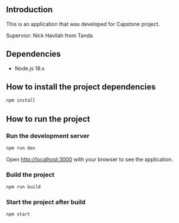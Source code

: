 ## Introduction

This is an application that was developed for Capstone project.

Supervior: Nick Havilah from Tanda

## Dependencies

- Node.js 18.x

## How to install the project dependencies

```bash
npm install
```

## How to run the project

### Run the development server

```bash
npm run dev
```

Open [http://localhost:3000](http://localhost:3000) with your browser to see the application.

### Build the project

```bash
npm run build
```

### Start the project after build

```bash
npm start
```
